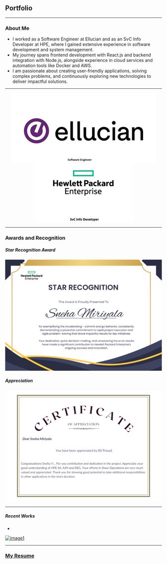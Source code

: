 <!-- Bootstrap CSS -->
<link rel="stylesheet" href="https://maxcdn.bootstrapcdn.com/bootstrap/4.5.2/css/bootstrap.min.css">

## Portfolio
---


### About Me

- I worked as a Software Engineer at Ellucian and as an SvC Info Developer at HPE, where I gained extensive experience in software development and system management.
- My journey spans frontend development with React.js and backend integration with Node.js, alongside experience in cloud services and automation tools like Docker and AWS.
- I am passionate about creating user-friendly applications, solving complex problems, and continuously exploring new technologies to deliver impactful solutions.

---
<style>
    .hoverEffect img {
        transition: transform 0.3s; 
    }
    .hoverEffect img:hover {
        transform: scale(1.1); 
        cursor: pointer;
    }
    /* Styles for the Modal */
.modal {
  display: none;
  position: fixed;
  z-index: 1;
  padding-top: 100px;
  left: 0;
  top: 0;
  width: 100%;
  height: 100%;
  overflow: auto;
  background-color: rgba(0,0,0,0.4);
}

.modal-content {
  background-color: #fefefe;
  margin: auto;
  padding: 20px;
  border: 1px solid #888;
  width: 80%;
}

.close {
  color: #aaaaaa;
  float: right;
  font-size: 28px;
  font-weight: bold;
}

.close:hover,
.close:focus {
  color: #000;
  text-decoration: none;
  cursor: pointer;
}
</style>
<!-- Your Work Experience Section -->
<div align="Center" style="margin: 10px" class="hoverEffect"> 
  <img src="images/ellucian.png?raw=true" alt="Ezofis" width="464" onclick="openModal('ellucianModal')">
  <img src="images/hpe.png?raw=true" alt="Ultimate Coders" width="324" onclick="openModal('hpeModal')">
</div>

<!-- Ellucian Modal -->
<div id="ellucianModal" class="modal">
  <div class="modal-content">
    <span class="close" onclick="closeModal('ellucianModal')">&times;</span>
    <h3>Ellucian</h3>
    <p>Work experience at Ellucian...</p>
    <p><ul><li>Designed and implemented RESTful APIs to streamline service communication, reducing data retrieval times by 20% through optimized database queries and proactive performance tuning, ensuring efficient, high-speed service integration.</li>Led the migration of existing on-premise solutions to a SaaS platform, transforming legacy applications into flexible, cloud-based services that optimized accessibility, lowered maintenance requirements, and supported ongoing scaling needs.<li>Collaborated with the quality assurance team by assisting with software testing, investigating and documenting bugs, and developing test cases to support test-driven development, ensuring high software quality and performance standards.</li>Collaborated with the quality assurance team by assisting with software testing, investigating and documenting bugs, and developing test cases to support test-driven development, ensuring high software quality and performance standards.<li>Demonstrated expertise in the entire software development lifecycle, encompassing requirement analysis, data pipeline design, coding, various testing phases, and deployment, which led to fewer post-deployment defects and smoother project transitions.</li></ul></p>
  </div>
</div>

<!-- HPE Modal -->
<div id="hpeModal" class="modal">
  <div class="modal-content">
    <span class="close" onclick="closeModal('hpeModal')">&times;</span>
    <h3>Hewlett Packard Enterprise</h3>
    <p>Work experience at Hewlett Packard Enterprise...</p>
   <p><ul><li>Acted as a Subject Matter Expert (SME) and led Incident Management calls while managing change management for three applications. Maintained data accuracy and prevented future discrepancies by updating and validating incident tickets using ServiceNow.</li><li>Reproduced issues and analyzed application logs and system logs by integrating system components into Splunk, AppDynamics to identify root causes of issues and provide solutions to customers.</li><li>Identified and documented potential software/hardware defects, authorized and reviewed technical documentation, and corrected non-conformances with processes and documentation. Collaborated with development teams to identify, troubleshoot, and resolve software bugs and issues. Created new/updated Knowledge Base documentation as required, fostered open team communication, and shared knowledge openly.</li><li>Conducted user acceptance testing, resulting in on-time and successful enterprise implementations for up to 1 million users.</li><li>Developed and maintained scripts using Ansible to automate repetitive tasks, improving efficiency and reducing downtime.</li></ul></p>
  </div>
</div>

---
### Awards and Recognition

##### Star Recognition Award
<img src="images/star_recognition.png?raw=true"/>

##### Appreciation
<img src="images/appreciation.png?raw=true"/>

---
##### Recent Works

<div id="demo" class="carousel slide" data-ride="carousel">
  <!-- Indicators -->
  <ul class="carousel-indicators">
    <li data-target="#demo" data-slide-to="0" class="active"></li>
  
  </ul>
  <!-- Slideshow -->
  <div class="carousel-inner">
    <div class="carousel-item active hoverEffect">
      <a href="https://github.com/snehamiriyala/tic-tac-toe-game">
        <img src="https://github.com/user-attachments/assets/f562c217-4fde-4803-b109-1495deaa59e7" alt="image1"  width="1000" height="300">
      </a>
      <div class="carousel-caption">
      </div>   
    </div>
  <!-- Left and right controls -->
  <a class="carousel-control-prev" href="#demo" data-slide="prev">
    <span class="carousel-control-prev-icon"></span>
  </a>
  <a class="carousel-control-next" href="#demo" data-slide="next">
    <span class="carousel-control-next-icon"></span>
  </a>
</div>

<script> 
    function openModal(modalId) {
  document.getElementById(modalId).style.display = "block";
}
function closeModal(modalId) {
  document.getElementById(modalId).style.display = "none";
}
</script>
<!-- jQuery library -->
<script src="https://ajax.googleapis.com/ajax/libs/jquery/3.5.1/jquery.min.js"></script>

<!-- Bootstrap JavaScript -->
<script src="https://maxcdn.bootstrapcdn.com/bootstrap/4.5.2/js/bootstrap.min.js"></script>

---

### [My Resume](/pdf/SnehaMiriyala_Resume.pdf)




